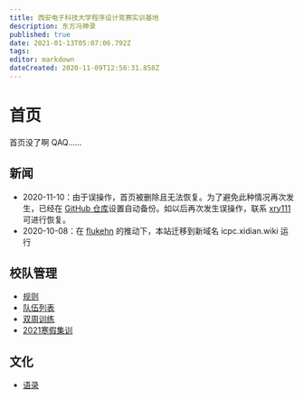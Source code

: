 ```yaml
---
title: 西安电子科技大学程序设计竞赛实训基地
description: 东方冯神录
published: true
date: 2021-01-13T05:07:06.792Z
tags: 
editor: markdown
dateCreated: 2020-11-09T12:58:31.858Z
---
```


# 首页

首页没了啊 QAQ……

## 新闻

[xry111]: /person/xry111
[flukehn]: /person/flukehn

* 2020-11-10：由于误操作，首页被删除且无法恢复。为了避免此种情况再次发生，已经在 [GitHub 仓库](https://github.com/xdu-icpc/wiki)设置自动备份。如以后再次发生误操作，联系 [xry111] 可进行恢复。
* 2020-10-08：在 [flukehn] 的推动下，本站迁移到新域名 icpc.xidian.wiki 运行

## 校队管理

* [规则](/regulation)
* [队伍列表](/team)
* [双周训练](/double-week)
* [2021寒假集训](/2021寒假集训)

## 文化

* [语录](/quote)